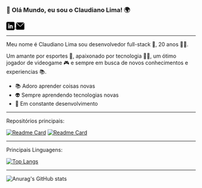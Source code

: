 ### 👋 Olá Mundo, eu sou o Claudiano Lima! 🌍
<p align="left">
<a target="_blank" href="https://www.linkedin.com/in/claudianopl/">
  <img align="center" alt="LinkdeIN" width="22px" src=".github/linkedin.svg" />
</a>
<a target="_blank" href="mailto:claudianoplima@hotmail.com">
  <img align="center" alt="Email" width="22px" src=".github/o-email.svg" />
</a>
</p>

---

Meu nome é Claudiano Lima sou desenvolvedor full-stack 💚, 20 anos 👶🏻.

Um amante por esportes 🏐, apaixonado por tecnologia 👩‍💻, um ótimo jogador de videogame 🎮 e sempre em busca de novos conhecimentos e experiencias 📚.

- 📚 Adoro aprender coisas novas
- 👽 Sempre aprendendo tecnologias novas
- 🚀 Em constante desenvolvimento

---
Repositórios principais:

[![Readme Card](https://github-readme-stats.vercel.app/api/pin/?username=claudianopl&repo=Organize-Pessoal&theme=radical)](https://github.com/claudianopl/Organize-Pessoal)
[![Readme Card](https://github-readme-stats.vercel.app/api/pin/?username=claudianopl&repo=Gobarber-GoStack&theme=radical)](https://github.com/claudianopl/Gobarber-GoStack)

---
Principais Linguagens:

[![Top Langs](https://github-readme-stats.vercel.app/api/top-langs/?username=claudianopl&layout=compact&theme=radical)](https://github.com/claudianop)

---
![Anurag's GitHub stats](https://github-readme-stats.vercel.app/api?username=claudianopl&show_icons=true&theme=radical)

